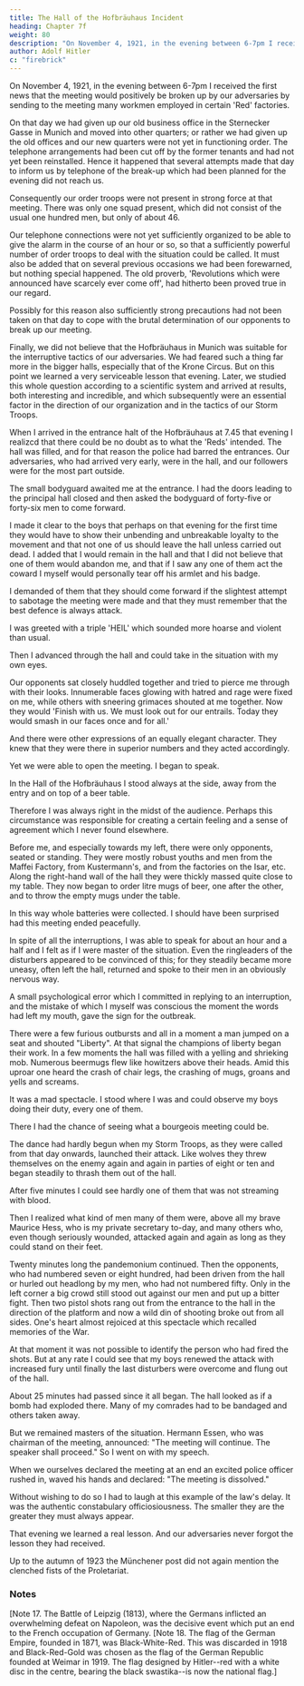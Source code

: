```yaml
---
title: The Hall of the Hofbräuhaus Incident
heading: Chapter 7f
weight: 80
description: "On November 4, 1921, in the evening between 6-7pm I received the first news that the meeting would positively be broken up"
author: Adolf Hitler
c: "firebrick"
---
```




On November 4, 1921, in the evening between 6-7pm I received the first news that the meeting would positively be broken up by our adversaries by sending to the meeting many workmen employed in certain 'Red' factories.

<!-- It was due to an unfortunate accident that we did not receive this news sooner.  -->

On that day we had given up our old business office in the Sternecker Gasse in Munich and moved into other quarters; or rather we had given up the old offices and our new quarters were not yet in functioning order. The telephone arrangements had been cut
off by the former tenants and had not yet been reinstalled. Hence it happened that
several attempts made that day to inform us by telephone of the break-up which had
been planned for the evening did not reach us.

Consequently our order troops were not present in strong force at that meeting. There was only one squad present, which did not consist of the usual one hundred men, but only of about 46. 

Our telephone connections were not yet sufficiently organized to be able to give the alarm in the course of an hour or so, so that a
sufficiently powerful number of order troops to deal with the situation could be called.
It must also be added that on several previous occasions we had been forewarned, but
nothing special happened. The old proverb, 'Revolutions which were announced have
scarcely ever come off', had hitherto been proved true in our regard.

Possibly for this reason also sufficiently strong precautions had not been taken on that day to cope with the brutal determination of our opponents to break up our meeting.

Finally, we did not believe that the Hofbräuhaus in Munich was suitable for the interruptive tactics of our adversaries. We had feared such a thing far more in the bigger halls, especially that of the Krone Circus. But on this point we learned a very
serviceable lesson that evening. Later, we studied this whole question according to a scientific system and arrived at results, both interesting and incredible, and which subsequently were an essential factor in the direction of our organization and in the
tactics of our Storm Troops.

When I arrived in the entrance halt of the Hofbräuhaus at 7.45 that evening I realizcd that there could be no doubt as to what the 'Reds' intended. The hall was filled, and for that reason the police had barred the entrances. Our adversaries, who had arrived very
early, were in the hall, and our followers were for the most part outside. 

The small bodyguard awaited me at the entrance. I had the doors leading to the principal hall
closed and then asked the bodyguard of forty-five or forty-six men to come forward. 


I made it clear to the boys that perhaps on that evening for the first time they would have to show their unbending and unbreakable loyalty to the movement and that not one of us should leave the hall unless carried out dead. I added that I would remain in the hall
and that I did not believe that one of them would abandon me, and that if I saw any one
of them act the coward I myself would personally tear off his armlet and his badge. 

I demanded of them that they should come forward if the slightest attempt to sabotage the meeting were made and that they must remember that the best defence is always attack.

I was greeted with a triple 'HEIL' which sounded more hoarse and violent than usual.

Then I advanced through the hall and could take in the situation with my own eyes.

Our opponents sat closely huddled together and tried to pierce me through with their looks. Innumerable faces glowing with hatred and rage were fixed on me, while others with sneering grimaces shouted at me together. Now they would 'Finish with us. We must look out for our entrails. Today they would smash in our faces once and for all.'

And there were other expressions of an equally elegant character. They knew that they were there in superior numbers and they acted accordingly. 

Yet we were able to open the meeting. I began to speak.

In the Hall of the Hofbräuhaus I stood always at the side, away from the entry and on top of a beer table. 

Therefore I was always right in the midst of the audience. Perhaps this circumstance was responsible for creating a certain feeling and a sense of agreement which I never found elsewhere.

Before me, and especially towards my left, there were only opponents, seated or standing. They were mostly robust youths and men from the Maffei Factory, from Kustermann's, and from the factories on the Isar, etc. Along the right-hand wall of the hall they were thickly massed quite close to my table. They now began to order litre mugs of beer, one after the other, and to throw the empty mugs under the table. 

In this way whole batteries were collected. I should have been surprised had this meeting ended peacefully. 

In spite of all the interruptions, I was able to speak for about an hour and a half and I felt as if I were master of the situation. Even the ringleaders of the disturbers appeared to be convinced of this; for they steadily became more uneasy, often left the hall, returned and spoke to their men in an obviously nervous way.

A small psychological error which I committed in replying to an interruption, and the
mistake of which I myself was conscious the moment the words had left my mouth,
gave the sign for the outbreak.

There were a few furious outbursts and all in a moment a man jumped on a seat and
shouted "Liberty". At that signal the champions of liberty began their work.
In a few moments the hall was filled with a yelling and shrieking mob. Numerous beermugs flew like howitzers above their heads. Amid this uproar one heard the crash of chair legs, the crashing of mugs, groans and yells and screams. 

It was a mad spectacle. I stood where I was and could observe my boys doing their duty, every one of them.

There I had the chance of seeing what a bourgeois meeting could be.

The dance had hardly begun when my Storm Troops, as they were called from that day onwards, launched their attack. Like wolves they threw themselves on the enemy again and again in parties of eight or ten and began steadily to thrash them out of the hall.

After five minutes I could see hardly one of them that was not streaming with blood.

Then I realized what kind of men many of them were, above all my brave Maurice Hess, who is my private secretary to-day, and many others who, even though seriously wounded, attacked again and again as long as they could stand on their feet. 

Twenty minutes long the pandemonium continued. Then the opponents, who had numbered seven or eight hundred, had been driven from the hall or hurled out headlong by my men, who had not numbered fifty. Only in the left corner a big crowd still stood out against our men and put up a bitter fight. Then two pistol shots rang out from the entrance to the hall in the direction of the platform and now a wild din of shooting broke out from all sides. One's heart almost rejoiced at this spectacle which recalled memories of the War.

At that moment it was not possible to identify the person who had fired the shots. But at any rate I could see that my boys renewed the attack with increased fury until finally the last disturbers were overcome and flung out of the hall. 

About 25 minutes had passed since it all began. The hall looked as if a bomb had exploded there. Many of my comrades had to be bandaged and others taken away.

But we remained masters of the situation. Hermann Essen, who was chairman of the  meeting, announced: "The meeting will continue. The speaker shall proceed." So I went on with my speech.

When we ourselves declared the meeting at an end an excited police officer rushed in,
waved his hands and declared: "The meeting is dissolved." 

Without wishing to do so I had to laugh at this example of the law's delay. It was the authentic constabulary officiosiousness. The smaller they are the greater they must always appear.

That evening we learned a real lesson. And our adversaries never forgot the lesson they had received.

Up to the autumn of 1923 the Münchener post did not again mention the clenched fists
of the Proletariat. 


### Notes

[Note 17. The Battle of Leipzig (1813), where the Germans inflicted an overwhelming
defeat on Napoleon, was the decisive event which put an end to the French occupation
of Germany.
[Note 18. The flag of the German Empire, founded in 1871, was Black-White-Red. This
was discarded in 1918 and Black-Red-Gold was chosen as the flag of the German
Republic founded at Weimar in 1919. The flag designed by Hitler--red with a white disc
in the centre, bearing the black swastika--is now the national flag.] 
